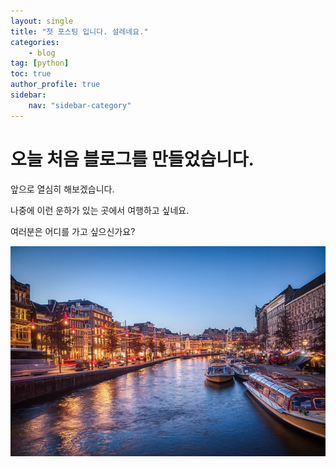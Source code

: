 ```yaml
---
layout: single
title: "첫 포스팅 입니다. 설레네요."
categories: 
    - blog
tag: [python]
toc: true
author_profile: true
sidebar:
    nav: "sidebar-category"
---
```



# 오늘 처음 블로그를 만들었습니다.

앞으로 열심히 해보겠습니다.

나중에 이런 운하가 있는 곳에서 여행하고 싶네요.

여러분은 어디를 가고 싶으신가요?



![canal](../images/2022-10-10-first/canal.jpg)
